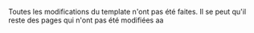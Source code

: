 Toutes les modifications du template n'ont pas été faites. Il se peut qu'il reste des pages qui n'ont pas été modifiées
aa